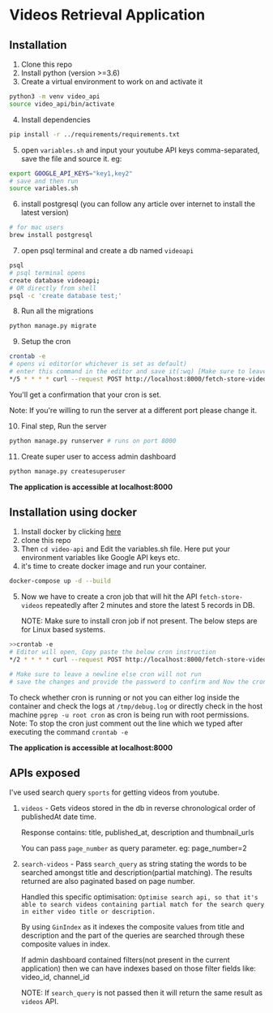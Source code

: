 # Videos Retrieval Application

## Installation
1. Clone this repo
2. Install python (version >=3.6)
3. Create a virtual environment to work on and activate it
```bash
python3 -m venv video_api
source video_api/bin/activate
```
4. Install dependencies
```bash
pip install -r ../requirements/requirements.txt
```
5. open `variables.sh` and input your youtube API keys comma-separated, save the file and source it.
eg:
```bash
export GOOGLE_API_KEYS="key1,key2"
# save and then run
source variables.sh
```
6. install postgresql (you can follow any article over internet to install the latest version)

```bash
# for mac users
brew install postgresql
```
7. open psql terminal and create a db named `videoapi`
```bash
psql
# psql terminal opens
create database videoapi;
# OR directly from shell
psql -c 'create database test;'
```
8. Run all the migrations
```bash
python manage.py migrate
```
9. Setup the cron
```bash
crontab -e
# opens vi editor(or whichever is set as default)
# enter this command in the editor and save it(:wq) [Make sure to leave a new line at EOF else cron will not run]
*/5 * * * * curl --request POST http://localhost:8000/fetch-store-videos/

```
You'll get a confirmation that your cron is set.
  

Note: If you're willing to run the server at a different port please change it.
  
10. Final step, Run the server
```bash
python manage.py runserver # runs on port 8000
```
11. Create super user to access admin dashboard
```bash
python manage.py createsuperuser
```
**The application is accessible at localhost:8000**


## Installation using docker
1. Install docker by clicking [here](https://docs.docker.com/get-docker/)
2. clone this repo
3. Then `cd video-api` and Edit the variables.sh file. 
Here put your environment variables like Google API keys etc.
4. it's time to create docker image and run your container.
```bash
docker-compose up -d --build
```
5. Now we have to create a cron job that will hit the API `fetch-store-videos` repeatedly after 2 minutes and store the latest 5 records in DB. 
  
    NOTE:     Make sure to install cron job if not present. The below steps are for Linux based systems.
```bash
>>crontab -e
# Editor will open, Copy paste the below cron instruction
*/2 * * * * curl --request POST http://localhost:8000/fetch-store-videos/

# Make sure to leave a newline else cron will not run
# save the changes and provide the password to confirm and Now the cron is up and running.
```
To check whether cron is running or not you can either log inside the container and check the logs at `/tmp/debug.log` or directly check in the host machine `pgrep -u root cron` as cron is being run with root permissions.
Note: To stop the cron just comment out the line which we typed after executing the command `crontab -e`

**The application is accessible at localhost:8000**

## APIs exposed
I've used search query `sports` for getting videos from youtube.
1. `videos` - Gets videos stored in the db in reverse chronological order of publishedAt date time.
  
    Response contains: title, published_at, description and thumbnail_urls

    You can pass `page_number` as query parameter. eg: page_number=2
2. `search-videos` - Pass `search_query` as string stating the words to be searched amongst title and description(partial matching). The results returned are also paginated based on page number.
  
    Handled this specific optimisation:
`Optimise search api, so that it's able to search videos containing partial match for the search query in either video title or description.`
  
    By using `GinIndex` as it indexes the composite values from title and description and the part of the queries are searched through these composite values in index.

  
    If admin dashboard contained filters(not present in the current application) then we can have indexes based on those filter fields like: video_id, channel_id
  
    NOTE: If `search_query` is not passed then it will return the same result as `videos` API.

